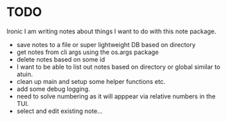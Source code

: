 # TODO
Ironic I am writing notes about things I want to do with this note package. 

- save notes to a file or super lightweight DB based on directory
- get notes from cli args using the os.args package 
- delete notes based on some id 
- I want to be able to list out notes based on directory or global similar to atuin.
- clean up main and setup some helper functions etc.
- add some debug logging. 
- need to solve numbering as it will apppear via relative numbers in the TUI.
- select and edit existing note...
